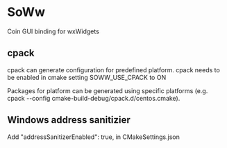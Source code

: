 # SoWw
Coin GUI binding for wxWidgets

## cpack 

cpack can generate configuration for predefined platform.
cpack needs to be enabled in cmake setting SOWW_USE_CPACK to ON

Packages for platform can be generated using specific platforms 
(e.g. cpack --config cmake-build-debug/cpack.d/centos.cmake).


## Windows address sanitizier
Add 
	"addressSanitizerEnabled": true,
in CMakeSettings.json
